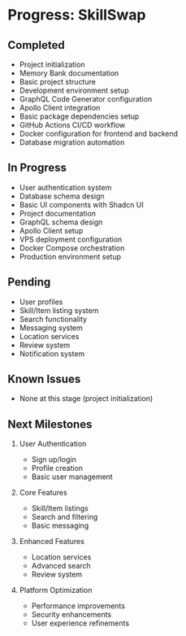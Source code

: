# Progress: SkillSwap

## Completed
- Project initialization
- Memory Bank documentation
- Basic project structure
- Development environment setup
- GraphQL Code Generator configuration
- Apollo Client integration
- Basic package dependencies setup
- GitHub Actions CI/CD workflow
- Docker configuration for frontend and backend
- Database migration automation

## In Progress
- User authentication system
- Database schema design
- Basic UI components with Shadcn UI
- Project documentation
- GraphQL schema design
- Apollo Client setup
- VPS deployment configuration
- Docker Compose orchestration
- Production environment setup

## Pending
- User profiles
- Skill/Item listing system
- Search functionality
- Messaging system
- Location services
- Review system
- Notification system

## Known Issues
- None at this stage (project initialization)

## Next Milestones
1. User Authentication
   - Sign up/login
   - Profile creation
   - Basic user management

2. Core Features
   - Skill/Item listings
   - Search and filtering
   - Basic messaging

3. Enhanced Features
   - Location services
   - Advanced search
   - Review system

4. Platform Optimization
   - Performance improvements
   - Security enhancements
   - User experience refinements 